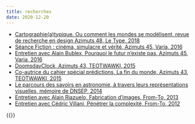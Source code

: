 ```yaml
---
title: recherches
date: 2020-12-20
---
```


- [Cartographie(a)typique. Ou comment les mondes se modélisent, revue de recherche en design Azimuts 48, Le Type, 2018]()
- [Séance Fiction : cinéma, simulacre et vérité, Azimuts 45, Varia, 2016](#)
- [Entretien avec Alain Bublex, Pourquoi le futur n’existe pas, Azimuts 45, Varia, 2016](#)
- [DoomsdayClock, Azimuts 43, TEOTWAWKI, 2015](#)
- [Co-autrice du cahier spécial prédictions, La fin du monde, Azimuts 43, TEOTWAWKI, 2015](#)
- [Le parcours des savoirs en astronomie, à travers leurs représentations visuelles, mémoire de DNSEP, 2014](# "[first]memoire3.jpg")
- [Entretien avec Alain Riazuelo, Fabrication d’images, From-To, 2013](# "Capture_Riazuelo.png")
- [Entretien avec Cédric Villani, Pénétrer la complexité, From-To, 2012](# "Capture_Villani.png")

{{<post-image>}}
